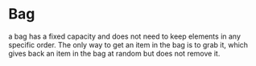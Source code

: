 # Bag
 a bag has a fixed capacity and does not need to keep elements in any specific order. The only way to get an item in the bag is to grab it, which gives back an item in the bag at random but does not remove it.
